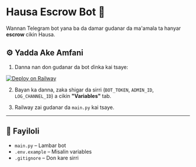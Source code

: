 # Hausa Escrow Bot 🤖

Wannan Telegram bot yana ba da damar gudanar da ma'amala ta hanyar **escrow** cikin Hausa.

## ⚙️ Yadda Ake Amfani

1. Danna nan don gudanar da bot ɗinka kai tsaye:

[![Deploy on Railway](https://railway.app/button.svg)](https://railway.app/new/project)

2. Bayan ka danna, zaka shigar da sirri (`BOT_TOKEN`, `ADMIN_ID`, `LOG_CHANNEL_ID`) a cikin **"Variables"** tab.

3. Railway zai gudanar da `main.py` kai tsaye.

---

## 📁 Fayiloli

- `main.py` – Lambar bot
- `.env.example` – Misalin variables
- `.gitignore` – Don kare sirri
